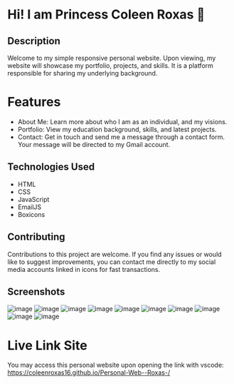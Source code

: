 # Hi! I am Princess Coleen Roxas 👋

## Description
Welcome to my simple responsive personal website. Upon viewing, my website will showcase my portfolio, projects, and skills. 
It is a platform responsible for sharing my underlying background. 

# Features
- About Me: Learn more about who I am as an individual, and my visions.
- Portfolio: View my education background, skills, and latest projects.
- Contact: Get in touch and send me a message through a contact form. Your message will be directed to my Gmail account. 

## Technologies Used
- HTML
- CSS
- JavaScript
- EmailJS
- Boxicons

## Contributing 
Contributions to this project are welcome. If you find any issues or would like to suggest improvements, you can contact me directly to my social media accounts linked in icons for fast transactions. 

## Screenshots
![image](https://github.com/coleenroxas16/Roxas-Personal-Web/assets/168961085/332fced9-e261-41ba-a5ef-a8e7057e7dd9)
![image](https://github.com/coleenroxas16/Roxas-Personal-Web/assets/168961085/4caceebe-9bf5-46b0-8633-b2bd5b606178)
![image](https://github.com/coleenroxas16/Roxas-Personal-Web/assets/168961085/22def259-005d-4779-b044-83afdc331392)
![image](https://github.com/coleenroxas16/Roxas-Personal-Web/assets/168961085/0d8dba6f-1957-4e31-a01b-270ff32046d0)
![image](https://github.com/coleenroxas16/Roxas-Personal-Web/assets/168961085/7ef59561-6342-4ef8-85e8-6d8c0b2196c1)
![image](https://github.com/coleenroxas16/Roxas-Personal-Web/assets/168961085/95044889-4cc2-4ece-814f-f8cb5836f2cb)
![image](https://github.com/coleenroxas16/Roxas-Personal-Web/assets/168961085/bda52c18-5632-456d-b17f-eeed12f7c8e0)
![image](https://github.com/coleenroxas16/Roxas-Personal-Web/assets/168961085/2e0514e7-0e2b-4bc9-9c6c-776d63766923)
![image](https://github.com/coleenroxas16/Roxas-Personal-Web/assets/168961085/993cadda-d2bf-4080-b1e9-baf28aa83728)
![image](https://github.com/coleenroxas16/Roxas-Personal-Web/assets/168961085/e6b8c952-bd84-4a8b-873c-6e577aee4d5c)

# Live Link Site
You may access this personal website upon opening the link with vscode: https://coleenroxas16.github.io/Personal-Web--Roxas-/









